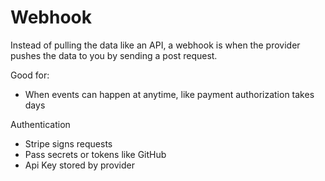 # Webhook

Instead of pulling the data like an API, a webhook is when the provider pushes the data to you by sending a post request.

Good for:

- When events can happen at anytime, like payment authorization takes days

Authentication

- Stripe signs requests
- Pass secrets or tokens like GitHub
- Api Key stored by provider

